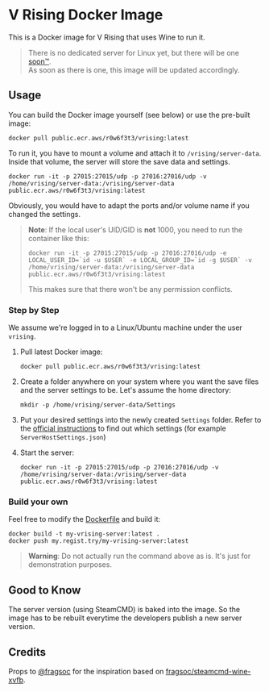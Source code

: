
# V Rising Docker Image
This is a Docker image for V Rising that uses Wine to run it.

> There is no dedicated server for Linux yet, but there will be one [soon™](https://github.com/StunlockStudios/vrising-dedicated-server-instructions/issues/1#issuecomment-1129496258).  
> As soon as there is one, this image will be updated accordingly.

## Usage
You can build the Docker image yourself (see below) or use the pre-built image:

 ```console
docker pull public.ecr.aws/r0w6f3t3/vrising:latest
 ```

To run it, you have to mount a volume and attach it to `/vrising/server-data`.
Inside that volume, the server will store the save data and settings.


 ```console
 docker run -it -p 27015:27015/udp -p 27016:27016/udp -v /home/vrising/server-data:/vrising/server-data public.ecr.aws/r0w6f3t3/vrising:latest
 ```

Obviously, you would have to adapt the ports and/or volume name if you changed the settings.

> **Note**: If the local user's UID/GID is **not** 1000, you need to run the container like this:
> 
> ```console
> docker run -it -p 27015:27015/udp -p 27016:27016/udp -e LOCAL_USER_ID=`id -u $USER` -e LOCAL_GROUP_ID=`id -g $USER` -v /home/vrising/server-data:/vrising/server-data public.ecr.aws/r0w6f3t3/vrising:latest
> ```
>
> This makes sure that there won't be any permission conflicts.

### Step by Step

We assume we're logged in to a Linux/Ubuntu machine under the user `vrising`.

1. Pull latest Docker image:

     ```console
     docker pull public.ecr.aws/r0w6f3t3/vrising:latest
     ```
2. Create a folder anywhere on your system where you want the save files and the server settings to be. Let's assume the home directory:

     ```console
     mkdir -p /home/vrising/server-data/Settings
     ```
3. Put your desired settings into the newly created `Settings` folder. Refer to the [official instructions](https://github.com/StunlockStudios/vrising-dedicated-server-instructions) to find out which settings (for example `ServerHostSettings.json`)
4. Start the server:

     ```console
     docker run -it -p 27015:27015/udp -p 27016:27016/udp -v /home/vrising/server-data:/vrising/server-data public.ecr.aws/r0w6f3t3/vrising:latest
     ```

### Build your own

Feel free to modify the [Dockerfile](https://github.com/Ponjimon/vrising-docker/blob/main/Dockerfile) and build it:

```console
docker build -t my-vrising-server:latest .
docker push my.regist.try/my-vrising-server:latest
```

> **Warning**: Do not actually run the command above as is. It's just for demonstration purposes.

## Good to Know

The server version (using SteamCMD) is baked into the image. So the image has to be rebuilt everytime the developers publish a new server version.

## Credits

Props to [@fragsoc](https://github.com/fragsoc) for the inspiration based on [fragsoc/steamcmd-wine-xvfb](https://github.com/FragSoc/steamcmd-wine-xvfb-docker).
